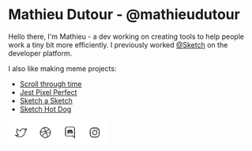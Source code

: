 # Mathieu Dutour - @mathieudutour

Hello there, I'm Mathieu - a dev working on creating tools to help people work a tiny bit more efficiently. I previously worked [@Sketch](https://sketch.com) on the developer platform.

I also like making meme projects:

- [Scroll through time](https://github.com/mathieudutour/scroll-through-time)
- [Jest Pixel Perfect](https://github.com/offsetearth/jest-pixel-perfect)
- [Sketch a Sketch](https://github.com/mathieudutour/sketch-a-sketch)
- [Sketch Hot Dog](https://github.com/mathieudutour/sketch-hotdog)

<a href="https://twitter.com/mathieudutour"><img align="left" width="50" height="50" src="./assets/twitter.png"></a>
<a href="https://dribbble.com/mathieudutour"><img align="left" width="50" height="50" src="./assets/dribbble.png"></a>
<a href="https://discordapp.com/users/380325824286687233"><img align="left" width="50" height="50" src="./assets/discord.png"></a>
<a href="https://instagram.com/mathieudutour"><img align="left" width="50" height="50" src="./assets/instagram.png"></a>
